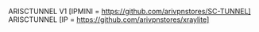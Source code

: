 ARISCTUNNEL V1 [IPMINI = https://github.com/arivpnstores/SC-TUNNEL]
ARISCTUNNEL [IP = https://github.com/arivpnstores/xraylite]

